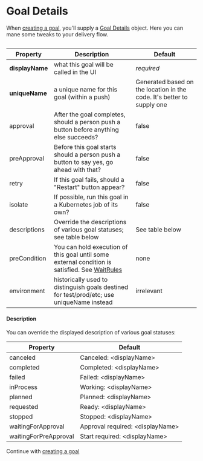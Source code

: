 # Goal Details

When [creating a goal][], you'll supply a [Goal Details][apidoc-goaldetails] object.
Here you can mane some tweaks to your delivery flow.

[apidoc-goaldetails]: https://atomist.github.io/sdm/interfaces/_api_goal_goalwithfulfillment_.fulfillablegoaldetails.html (API Doc for FulfillableGoalDetails)

##

| Property | Description | Default |
|----------|-------------|---------|
| **displayName** | what this goal will be called in the UI | *required* |
| **uniqueName** | a unique name for this goal (within a push) | Generated based on the location in the code. It's better to supply one |
| approval | After the goal completes, should a person push a button before anything else succeeds? | false |
|  preApproval | Before this goal starts should a person push a button to say yes, go ahead with that? | false |
| retry | If this goal fails, should a "Restart" button appear? | false |
| isolate | If possible, run this goal in a Kubernetes job of its own? | false |
| descriptions | Override the descriptions of various goal statuses; see table below | See table below |
| preCondition | You can hold execution of this goal until some external condition is satisfied. See [WaitRules][apidoc-waitrules] | none |
| environment | historically used to distinguish goals destined for test/prod/etc; use uniqueName instead | irrelevant |

#### Description

You can override the displayed description of various goal statuses:

| Property | Default |
|----------|---------|
| canceled | Canceled: <displayName\> |
| completed | Completed: <displayName\> |
| failed | Failed: <displayName\> |
| inProcess | Working: <displayName\> |
| planned | Planned: <displayName\> |
| requested | Ready: <displayName\> |
| stopped | Stopped: <displayName\> |
| waitingForApproval | Approval required: <displayName\> |
| waitingForPreApproval | Start required: <displayName\> |

Continue with [creating a goal][]

[creating a goal]: goal.md#creating-a-goal

[apidoc-waitrules]: https://atomist.github.io/sdm/interfaces/_api_goal_common_creategoal_.waitrules.html (API Doc for WaitRules)
